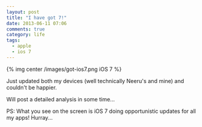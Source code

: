 ```yaml
---
layout: post
title: "I have got 7!"
date: 2013-06-11 07:06
comments: true
category: life
tags:
  - apple
  - ios 7
---
```


{% img center /images/got-ios7.png iOS 7 %}

Just updated both my devices (well technically Neeru's and mine) and couldn't be happier.

Will post a detailed analysis in some time...

PS: What you see on the screen is iOS 7 doing opportunistic updates for all my apps! Hurray...

